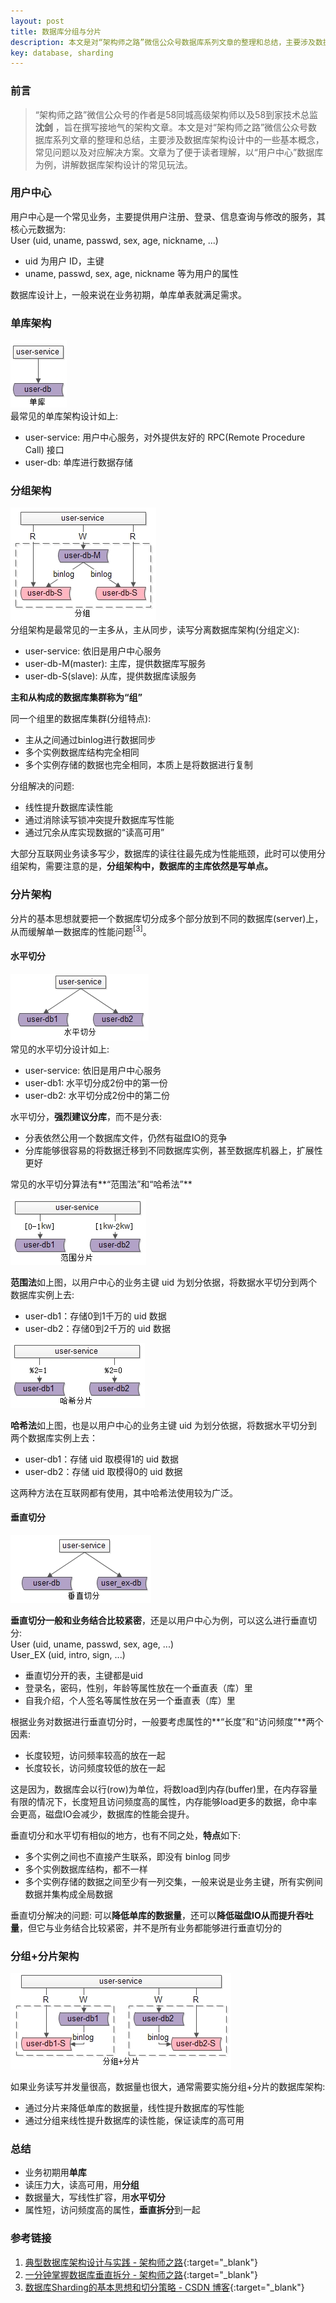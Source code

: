 ```yaml
---
layout: post
title: 数据库分组与分片
description: 本文是对“架构师之路”微信公众号数据库系列文章的整理和总结，主要涉及数据库架构设计中的一些基本概念，常见问题以及对应解决方案。
key: database, sharding
---
```


### 前言
> “架构师之路”微信公众号的作者是58同城高级架构师以及58到家技术总监**沈剑**  ，旨在撰写接地气的架构文章。本文是对“架构师之路”微信公众号数据库系列文章的整理和总结，主要涉及数据库架构设计中的一些基本概念，常见问题以及对应解决方案。文章为了便于读者理解，以“用户中心”数据库为例，讲解数据库架构设计的常见玩法。

### 用户中心
用户中心是一个常见业务，主要提供用户注册、登录、信息查询与修改的服务，其核心元数据为:  
User (uid, uname, passwd, sex, age, nickname, ...)
- uid 为用户 ID，主键
- uname, passwd, sex, age, nickname 等为用户的属性

数据库设计上，一般来说在业务初期，单库单表就满足需求。

### 单库架构
![单库架构](/images/database-design/pic-1.png)  
最常见的单库架构设计如上:
- user-service: 用户中心服务，对外提供友好的 RPC(Remote Procedure Call) 接口
- user-db: 单库进行数据存储

### 分组架构
![分组架构](/images/database-design/pic-2.png)  
分组架构是最常见的一主多从，主从同步，读写分离数据库架构(分组定义):
- user-service: 依旧是用户中心服务
- user-db-M(master): 主库，提供数据库写服务
- user-db-S(slave): 从库，提供数据库读服务
  
**主和从构成的数据库集群称为“组”**

同一个组里的数据库集群(分组特点):
- 主从之间通过binlog进行数据同步
- 多个实例数据库结构完全相同
- 多个实例存储的数据也完全相同，本质上是将数据进行复制

分组解决的问题:
- 线性提升数据库读性能
- 通过消除读写锁冲突提升数据库写性能
- 通过冗余从库实现数据的“读高可用”
  
大部分互联网业务读多写少，数据库的读往往最先成为性能瓶颈，此时可以使用分组架构，需要注意的是，**分组架构中，数据库的主库依然是写单点。**

### 分片架构
分片的基本思想就要把一个数据库切分成多个部分放到不同的数据库(server)上，从而缓解单一数据库的性能问题<sup>[3]</sup>。
#### 水平切分
![水平切分](/images/database-design/pic-3.png)  
常见的水平切分设计如上:
- user-service: 依旧是用户中心服务
- user-db1: 水平切分成2份中的第一份
- user-db2: 水平切分成2份中的第二份

水平切分，**强烈建议分库**，而不是分表:
- 分表依然公用一个数据库文件，仍然有磁盘IO的竞争
- 分库能够很容易的将数据迁移到不同数据库实例，甚至数据库机器上，扩展性更好

常见的水平切分算法有**“范围法”和“哈希法”**

![水平切分-范围法](/images/database-design/pic-4.png)

**范围法**如上图，以用户中心的业务主键 uid 为划分依据，将数据水平切分到两个数据库实例上去:
- user-db1：存储0到1千万的 uid 数据
- user-db2：存储0到2千万的 uid 数据

![水平切分-哈希法](/images/database-design/pic-5.png)

**哈希法**如上图，也是以用户中心的业务主键 uid 为划分依据，将数据水平切分到两个数据库实例上去：
- user-db1：存储 uid 取模得1的 uid 数据
- user-db2：存储 uid 取模得0的 uid 数据

这两种方法在互联网都有使用，其中哈希法使用较为广泛。

#### 垂直切分
![垂直切分](/images/database-design/pic-6.png)

**垂直切分一般和业务结合比较紧密**，还是以用户中心为例，可以这么进行垂直切分:  
User (uid, uname, passwd, sex, age, ...)  
User_EX (uid, intro, sign, ...)
- 垂直切分开的表，主键都是uid
- 登录名，密码，性别，年龄等属性放在一个垂直表（库）里
- 自我介绍，个人签名等属性放在另一个垂直表（库）里

根据业务对数据进行垂直切分时，一般要考虑属性的**“长度”和“访问频度”**两个因素:
- 长度较短，访问频率较高的放在一起
- 长度较长，访问频度较低的放在一起

这是因为，数据库会以行(row)为单位，将数load到内存(buffer)里，在内存容量有限的情况下，长度短且访问频度高的属性，内存能够load更多的数据，命中率会更高，磁盘IO会减少，数据库的性能会提升。

垂直切分和水平切有相似的地方，也有不同之处，**特点**如下:
- 多个实例之间也不直接产生联系，即没有 binlog 同步
- 多个实例数据库结构，都不一样
- 多个实例存储的数据之间至少有一列交集，一般来说是业务主键，所有实例间数据并集构成全局数据

垂直切分解决的问题: 可以**降低单库的数据量**，还可以**降低磁盘IO从而提升吞吐量**，但它与业务结合比较紧密，并不是所有业务都能够进行垂直切分的

### 分组+分片架构
![分组+分片架构](/images/database-design/pic-7.png)

如果业务读写并发量很高，数据量也很大，通常需要实施分组+分片的数据库架构:
- 通过分片来降低单库的数据量，线性提升数据库的写性能
- 通过分组来线性提升数据库的读性能，保证读库的高可用

### 总结
- 业务初期用**单库**
- 读压力大，读高可用，用**分组**
- 数据量大，写线性扩容，用**水平切分**
- 属性短，访问频度高的属性，**垂直拆分**到一起

### 参考链接
1. [典型数据库架构设计与实践 - 架构师之路](https://mp.weixin.qq.com/s?src=3&timestamp=1498187263&ver=1&signature=xqjBIqXRrTSrhO9bVfPMKw*Gg90a6ZTGaG2SA1uH4jNURygGKr-Vhq4QHCipAaQUkJqr5hPgtOBvAgRmvXEiWR8mY38c5v5MNU*f2YW2ZDOC7B0arFAOIUdfNZvyPaCMixzoYj8lq03XWUvPQfcP8mX9wHmU8kcyhkAB1NelqHk=){:target="_blank"}
2. [一分钟掌握数据库垂直拆分 - 架构师之路](https://mp.weixin.qq.com/s?src=3&timestamp=1498190323&ver=1&signature=xqjBIqXRrTSrhO9bVfPMKw*Gg90a6ZTGaG2SA1uH4jPZnkKDvo8nWswh5Wz7tR7Ida1JGfPmTt6awMg5RUck5N8sJ9X4dC3nzg-ngt3VIIJAyJXfXzXjeFVBkcThLAres6iAyEU*G*9UHP50ROxEf6oBGqUIfgkf3tafo5roT-0=){:target="_blank"}
3. [数据库Sharding的基本思想和切分策略 - CSDN 博客](http://blog.csdn.net/bluishglc/article/details/6161475){:target="_blank"}